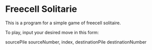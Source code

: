 # Freecell Solitarie
This is a program for a simple game of freecell solitaire.

To play, input your desired move in this form:

sourcePile sourceNumber, index, destinationPile destinationNumber

